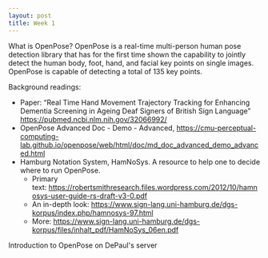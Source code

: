 ```yaml
---
layout: post
title: Week 1
---
```


What is OpenPose?
OpenPose is a real-time multi-person human pose detection library that has for the first time shown the capability to jointly detect the human body, foot, hand, and facial key points on single images. OpenPose is capable of detecting a total of 135 key points.

Background readings:
- Paper: “Real Time Hand Movement Trajectory Tracking for Enhancing Dementia Screening in Ageing Deaf Signers of British Sign Language”
https://pubmed.ncbi.nlm.nih.gov/32066992/
- OpenPose Advanced Doc - Demo - Advanced, https://cmu-perceptual-computing-lab.github.io/openpose/web/html/doc/md_doc_advanced_demo_advanced.html
- Hamburg Notation System, HamNoSys. A resource to help one to decide where to run OpenPose.
    - Primary text: https://robertsmithresearch.files.wordpress.com/2012/10/hamnosys-user-guide-rs-draft-v3-0.pdf
    - An in-depth look: https://www.sign-lang.uni-hamburg.de/dgs-korpus/index.php/hamnosys-97.html
    - More: https://www.sign-lang.uni-hamburg.de/dgs-korpus/files/inhalt_pdf/HamNoSys_06en.pdf

 Introduction to OpenPose on DePaul's server

